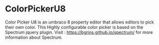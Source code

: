 # ColorPickerU8
Color Picker U8 is an umbraco 8 property editor that allows editors to pick their own color.
This Highly configurable color picker is based on the Spectrum jquery plugin.
Visit : https://bgrins.github.io/spectrum/ for more information about Spectrum.

